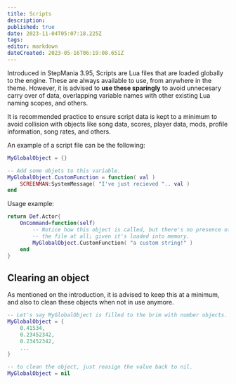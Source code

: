 ```yaml
---
title: Scripts
description: 
published: true
date: 2023-11-04T05:07:18.225Z
tags: 
editor: markdown
dateCreated: 2023-05-16T06:19:08.651Z
---
```


Introduced in StepMania 3.95, Scripts are Lua files that are loaded globally to the engine. These are always available to use, from anywhere in the theme. However, it is advised to **use these sparingly** to avoid unnecesary carry over of data, overlapping variable names with other existing Lua naming scopes, and others.

It is recommended practice to ensure script data is kept to a minimum to avoid collision with objects like song data, scores, player data, mods, profile information, song rates, and others.

An example of a script file can be the following:
```lua
MyGlobalObject = {}

-- Add some objets to this variable.
MyGlobalObject.CustomFunction = function( val )
	SCREENMAN:SystemMessage( "I've just recieved ".. val )
end
```

Usage example:
```lua
return Def.Actor{
	OnCommand=function(self)
		-- Notice how this object is called, but there's no presence of MyGlobalObject on this actor or even
		-- the file at all; given it's loaded into memory.
		MyGlobalObject.CustomFunction( "a custom string!" )
	end
}
```

## Clearing an object
As mentioned on the introduction, it is advised to keep this at a minimum, and also to clean these objects when
not in use anymore.

```lua
-- Let's say MyGlobalObject is filled to the brim with number objects.
MyGlobalObject = {
	0.41534,
	0.23452342,
	0.23452342,
	...
}

-- to clean the object, just reasign the value back to nil.
MyGlobalObject = nil
```